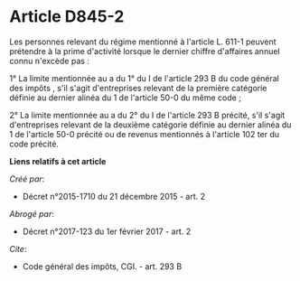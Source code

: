 # Article D845-2

Les personnes relevant du régime mentionné à l'article L. 611-1 peuvent prétendre à la prime d'activité lorsque le dernier
chiffre d'affaires annuel connu n'excède pas : 

1° La limite mentionnée au  a du 1° du I de l'article 293 B du code général des impôts , s'il s'agit d'entreprises relevant
de la première catégorie définie au dernier alinéa du 1 de l'article 50-0 du même code ; 

2° La limite mentionnée au a du 2° du I de l'article 293 B précité, s'il s'agit d'entreprises relevant de la deuxième
catégorie définie au dernier alinéa du 1 de l'article 50-0 précité ou de revenus mentionnés à l'article 102 ter du code
précité.

**Liens relatifs à cet article**

_Créé par_:

  - Décret n°2015-1710 du 21 décembre 2015 - art. 2

_Abrogé par_:

  - Décret n°2017-123 du 1er février 2017 - art. 2

_Cite_:

  - Code général des impôts, CGI. - art. 293 B
